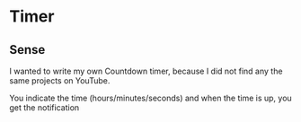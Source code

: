 # Timer

## Sense
I wanted to write my own Countdown timer, because I did not find any the same projects on YouTube.

You indicate the time (hours/minutes/seconds) and when the time is up, you get the notification
